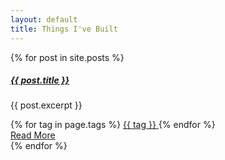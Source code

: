 ```yaml
---
layout: default
title: Things I've Built
---
```


<div class="row row-cols-1 row-cols-md-3 g-4">
  {% for post in site.posts %}
    <div class="col">
      <div class="card h-100 cursor-pointer" onclick="window.location.href='/about/{{ post.url }}'">
          <div class="card-body">
              <a href="/about/{{ post.url }}" class="text-normal">
                <h5>{{ post.title }}</h5>
              </a>
              <p class="card-text">
                    {{ post.excerpt }}
              </p>
              <span>
              {% for tag in page.tags %}
                <a href="/about/tag_index#{{ tag | slugify }}" class="badge bg-primary">
                    <span class="fas fa-tag" aria-hidden="true"></span> {{ tag }}
                </a>
              {% endfor %}
              </span>
              <div class="mt-auto">
                 <a href="/about/{{ post.url }}" class="btn btn-link">
                 Read More <i class="fa fa-caret-right"></i>
                 </a>
              </div>
          </div>
      </div>
    </div>
  {% endfor %}
</div>
